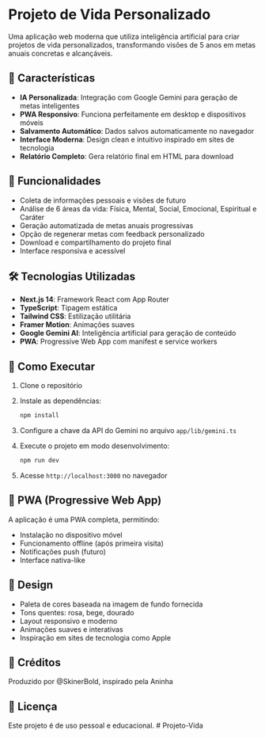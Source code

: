 # Projeto de Vida Personalizado

Uma aplicação web moderna que utiliza inteligência artificial para criar projetos de vida personalizados, transformando visões de 5 anos em metas anuais concretas e alcançáveis.

## 🌟 Características

- **IA Personalizada**: Integração com Google Gemini para geração de metas inteligentes
- **PWA Responsivo**: Funciona perfeitamente em desktop e dispositivos móveis
- **Salvamento Automático**: Dados salvos automaticamente no navegador
- **Interface Moderna**: Design clean e intuitivo inspirado em sites de tecnologia
- **Relatório Completo**: Gera relatório final em HTML para download

## 🎯 Funcionalidades

- Coleta de informações pessoais e visões de futuro
- Análise de 6 áreas da vida: Física, Mental, Social, Emocional, Espiritual e Caráter
- Geração automatizada de metas anuais progressivas
- Opção de regenerar metas com feedback personalizado
- Download e compartilhamento do projeto final
- Interface responsiva e acessível

## 🛠️ Tecnologias Utilizadas

- **Next.js 14**: Framework React com App Router
- **TypeScript**: Tipagem estática
- **Tailwind CSS**: Estilização utilitária
- **Framer Motion**: Animações suaves
- **Google Gemini AI**: Inteligência artificial para geração de conteúdo
- **PWA**: Progressive Web App com manifest e service workers

## 🚀 Como Executar

1. Clone o repositório
2. Instale as dependências:
   ```bash
   npm install
   ```

3. Configure a chave da API do Gemini no arquivo `app/lib/gemini.ts`

4. Execute o projeto em modo desenvolvimento:
   ```bash
   npm run dev
   ```

5. Acesse `http://localhost:3000` no navegador

## 📱 PWA (Progressive Web App)

A aplicação é uma PWA completa, permitindo:
- Instalação no dispositivo móvel
- Funcionamento offline (após primeira visita)
- Notificações push (futuro)
- Interface nativa-like

## 🎨 Design

- Paleta de cores baseada na imagem de fundo fornecida
- Tons quentes: rosa, bege, dourado
- Layout responsivo e moderno
- Animações suaves e interativas
- Inspiração em sites de tecnologia como Apple

## 👥 Créditos

Produzido por @SkinerBold, inspirado pela Aninha

## 📄 Licença

Este projeto é de uso pessoal e educacional.
#   P r o j e t o - V i d a  
 
